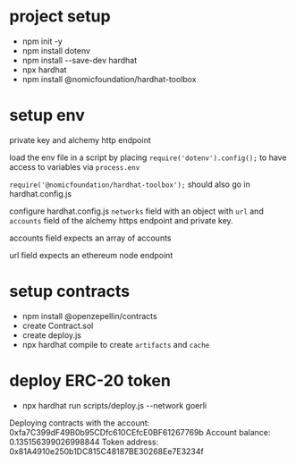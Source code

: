 # project setup

- npm init -y
- npm install dotenv
- npm install --save-dev hardhat
- npx hardhat
- npm install @nomicfoundation/hardhat-toolbox

# setup env

private key and alchemy http endpoint

load the env file in a script by placing `require('dotenv').config();` to have access to variables via `process.env`

`require('@nomicfoundation/hardhat-toolbox');` should also go in hardhat.config.js

configure hardhat.config.js `networks` field with an object with `url` and `accounts` field of the alchemy https endpoint and private key.

accounts field expects an array of accounts

url field expects an ethereum node endpoint

# setup contracts

- npm install @openzepellin/contracts
- create Contract.sol
- create deploy.js
- npx hardhat compile to create `artifacts` and `cache`

# deploy ERC-20 token

- npx hardhat run scripts/deploy.js --network goerli

Deploying contracts with the account: 0xfa7C399dF49B0b95CDfc610CEfcE0BF61267769b
Account balance: 0.135156399026998844
Token address: 0x81A4910e250b1DC815C48187BE30268Ee7E3234f

